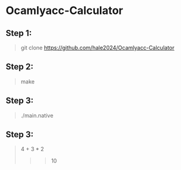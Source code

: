 # Ocamlyacc-Calculator
## Step 1: 
> git clone https://github.com/hale2024/Ocamlyacc-Calculator
## Step 2: 
> make
## Step 3:
> ./main.native
## Step 3:
> 4 + 3 * 2
> >>10
